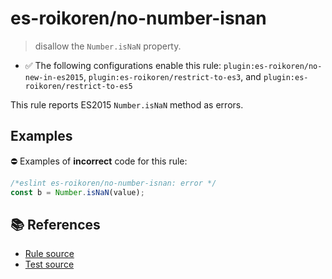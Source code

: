# es-roikoren/no-number-isnan
> disallow the `Number.isNaN` property.

- ✅ The following configurations enable this rule: `plugin:es-roikoren/no-new-in-es2015`, `plugin:es-roikoren/restrict-to-es3`, and `plugin:es-roikoren/restrict-to-es5`

This rule reports ES2015 `Number.isNaN` method as errors.

## Examples

⛔ Examples of **incorrect** code for this rule:

```js
/*eslint es-roikoren/no-number-isnan: error */
const b = Number.isNaN(value);
```

## 📚 References

- [Rule source](https://github.com/roikoren755/eslint-plugin-es/blob/v1.0.1/src/rules/no-number-isnan.ts)
- [Test source](https://github.com/roikoren755/eslint-plugin-es/blob/v1.0.1/tests/src/rules/no-number-isnan.ts)
